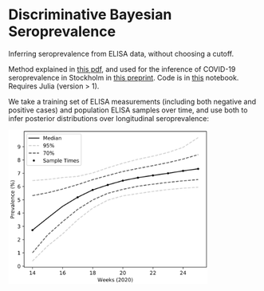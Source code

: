 # Discriminative Bayesian Seroprevalence
Inferring seroprevalence from ELISA data, without choosing a cutoff.

Method explained in [this pdf](https://www.biorxiv.org/content/10.1101/2020.07.14.202150v1), and used for the inference of COVID-19 seroprevalence in Stockholm in [this preprint](https://www.medrxiv.org/content/10.1101/2020.07.17.20155937v1). Code is in [this](https://github.com/MurrellGroup/DiscriminativeSeroprevalence/blob/master/Notebook/Inference.ipynb) notebook. Requires Julia (version > 1).

We take a training set of ELISA measurements (including both negative and positive cases) and population ELISA samples over time, and use both to infer posterior distributions over longitudinal seroprevalence:

<img src="https://github.com/MurrellGroup/DiscriminativeSeroprevalence/blob/master/SimPrev.png" width="400">
